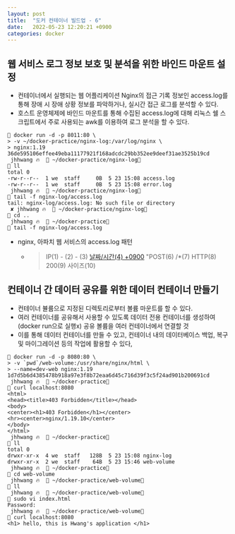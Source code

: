 ```yaml
---
layout: post
title:  "도커 컨테이너 빌드업 - 6"
date:   2022-05-23 12:20:21 +0900
categories: docker
---
```



## 웹 서비스 로그 정보 보호 및 분석을 위한 바인드 마운트 설정
- 컨테이너에서 실행되는 웹 어플리케이션 Nginx의 접근 기록 정보인 access.log를 통해 장애 시 장애 상황 정보를 파악하거나, 실시간 접근 로그를 분석할 수 있다.
- 호스트 운영체제에 바인드 마운트를 통해 수집된 access.log에 대해 리눅스 쉘 스크립트에서 주로 사용되는 awk를 이용하여 로그 분석을 할 수 있다.

```
 docker run -d -p 8011:80 \
> -v ~/docker-practice/nginx-log:/var/log/nginx \
> nginx:1.19
36de595106effee49eba11177921f168adcdc29bb352ee9deef31ae3525b19cd
 jhhwang 🔥   ~/docker-practice/nginx-log
 ll
total 0
-rw-r--r--  1 we  staff     0B  5 23 15:08 access.log
-rw-r--r--  1 we  staff     0B  5 23 15:08 error.log
 jhhwang 🔥   ~/docker-practice/nginx-log
 tail -f nginx-log/access.log
tail: nginx-log/access.log: No such file or directory
 ✘ jhhwang 🔥   ~/docker-practice/nginx-log
 cd ..
 jhhwang 🔥   ~/docker-practice
 tail -f nginx-log/access.log

```

- nginx, 아파치 웹 서비스의 access.log 패턴
    - >IP(1) - (2) - (3) [날짜/시간(4) +0900](5) "POST(6) /*(7) HTTP(8) 200(9) 사이즈(10)


## 컨테이너 간 데이터 공유를 위한 데이터 컨테이너 만들기
- 컨테이너 뷸륨으로 지정된 디렉토리로부터 볼륨 마운트를 할 수 있다.
- 여러 컨테이너를 공유해서 사용할 수 있도록 데이터 전용 컨테이너를 생성하여 (docker run으로 실행x) 공유 볼륨을 여러 컨테이너에서 연결할 것
- 이를 통해 데이터 컨테이너를 만들 수 있고, 컨테이너 내의 데이터베이스 백업, 복구 및 마이그레이션 등의 작업에 활용할 수 있다,

```
 docker run -d -p 8080:80 \
> -v `pwd`/web-volume:/usr/share/nginx/html \
> --name=dev-web nginx:1.19
1d7d5b6d4385478b918a97e3f8b72eaa6d45c716d39f3c5f24ad901b200691cd
 jhhwang 🔥   ~/docker-practice
 curl localhost:8080
<html>
<head><title>403 Forbidden</title></head>
<body>
<center><h1>403 Forbidden</h1></center>
<hr><center>nginx/1.19.10</center>
</body>
</html>
 jhhwang 🔥   ~/docker-practice
 ll
total 0
drwxr-xr-x  4 we  staff   128B  5 23 15:08 nginx-log
drwxr-xr-x  2 we  staff    64B  5 23 15:46 web-volume
 jhhwang 🔥   ~/docker-practice
 cd web-volume
 jhhwang 🔥   ~/docker-practice/web-volume
 ll
 jhhwang 🔥   ~/docker-practice/web-volume
 sudo vi index.html
Password:
 jhhwang 🔥   ~/docker-practice/web-volume
 curl localhost:8080
<h1> hello, this is Hwang's application </h1>

```